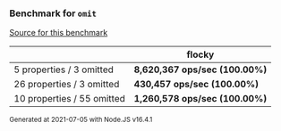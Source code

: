 ### Benchmark for `omit`

[Source for this benchmark](./benchmark.ts)

|                            | flocky                          |
| -------------------------- | ------------------------------- |
| 5 properties / 3 omitted   | **8,620,367 ops/sec (100.00%)** |
| 26 properties / 3 omitted  | **430,457 ops/sec (100.00%)**   |
| 10 properties / 55 omitted | **1,260,578 ops/sec (100.00%)** |

<sup>Generated at 2021-07-05 with Node.JS v16.4.1</sup>
